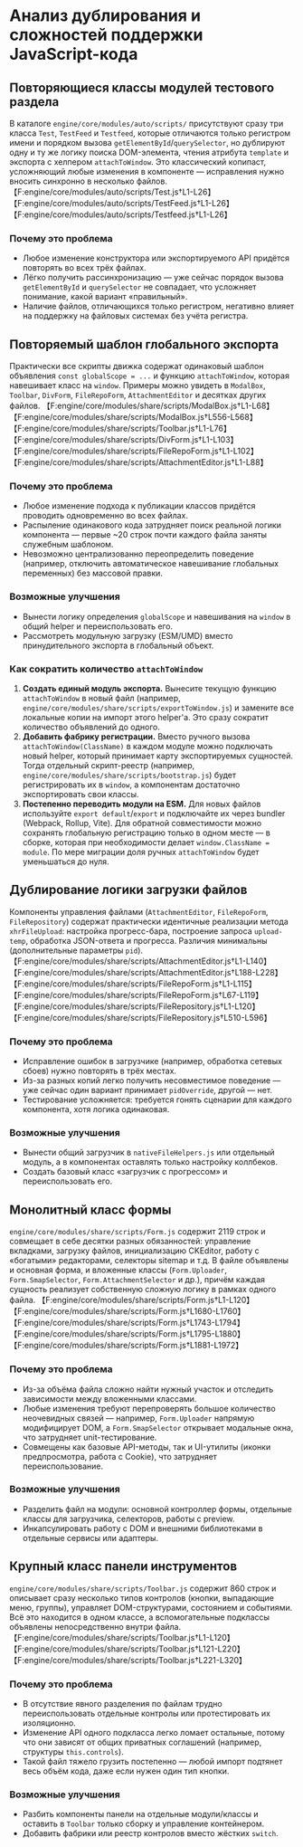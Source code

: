 # Анализ дублирования и сложностей поддержки JavaScript-кода

## Повторяющиеся классы модулей тестового раздела
В каталоге `engine/core/modules/auto/scripts/` присутствуют сразу три класса `Test`, `TestFeed` и `Testfeed`, которые отличаются только регистром имени и порядком вызова `getElementById`/`querySelector`, но дублируют одну и ту же логику поиска DOM-элемента, чтения атрибута `template` и экспорта с хелпером `attachToWindow`. Это классический копипаст, усложняющий любые изменения в компоненте — исправления нужно вносить синхронно в несколько файлов. 【F:engine/core/modules/auto/scripts/Test.js†L1-L26】【F:engine/core/modules/auto/scripts/TestFeed.js†L1-L26】【F:engine/core/modules/auto/scripts/Testfeed.js†L1-L26】

### Почему это проблема
* Любое изменение конструктора или экспортируемого API придётся повторять во всех трёх файлах.
* Лёгко получить рассинхронизацию — уже сейчас порядок вызова `getElementById` и `querySelector` не совпадает, что усложняет понимание, какой вариант «правильный».
* Наличие файлов, отличающихся только регистром, негативно влияет на поддержку на файловых системах без учёта регистра.

## Повторяемый шаблон глобального экспорта
Практически все скрипты движка содержат одинаковый шаблон объявления `const globalScope = ...` и функцию `attachToWindow`, которая навешивает класс на `window`. Примеры можно увидеть в `ModalBox`, `Toolbar`, `DivForm`, `FileRepoForm`, `AttachmentEditor` и десятках других файлов. 【F:engine/core/modules/share/scripts/ModalBox.js†L1-L68】【F:engine/core/modules/share/scripts/ModalBox.js†L556-L568】【F:engine/core/modules/share/scripts/Toolbar.js†L1-L76】【F:engine/core/modules/share/scripts/DivForm.js†L1-L103】【F:engine/core/modules/share/scripts/FileRepoForm.js†L1-L102】【F:engine/core/modules/share/scripts/AttachmentEditor.js†L1-L88】

### Почему это проблема
* Любое изменение подхода к публикации классов придётся проводить одновременно во всех файлах.
* Распыление одинакового кода затрудняет поиск реальной логики компонента — первые ~20 строк почти каждого файла заняты служебным шаблоном.
* Невозможно централизованно переопределить поведение (например, отключить автоматическое навешивание глобальных переменных) без массовой правки.

### Возможные улучшения
* Вынести логику определения `globalScope` и навешивания на `window` в общий helper и переиспользовать его.
* Рассмотреть модульную загрузку (ESM/UMD) вместо принудительного экспорта в глобальный объект.

### Как сократить количество `attachToWindow`
1. **Создать единый модуль экспорта.** Вынесите текущую функцию `attachToWindow` в новый файл (например, `engine/core/modules/share/scripts/exportToWindow.js`) и замените все локальные копии на импорт этого helper'а. Это сразу сократит количество объявлений до одного.
2. **Добавить фабрику регистрации.** Вместо ручного вызова `attachToWindow(ClassName)` в каждом модуле можно подключать новый helper, который принимает карту экспортируемых сущностей. Тогда отдельный скрипт-реестр (например, `engine/core/modules/share/scripts/bootstrap.js`) будет регистрировать их в `window`, а компонентам достаточно экспортировать свои классы.
3. **Постепенно переводить модули на ESM.** Для новых файлов используйте `export default`/`export` и подключайте их через bundler (Webpack, Rollup, Vite). Для обратной совместимости можно сохранять глобальную регистрацию только в одном месте — в сборке, которая при необходимости делает `window.ClassName = module`. По мере миграции доля ручных `attachToWindow` будет уменьшаться до нуля.

## Дублирование логики загрузки файлов
Компоненты управления файлами (`AttachmentEditor`, `FileRepoForm`, `FileRepository`) содержат практически идентичные реализации метода `xhrFileUpload`: настройка прогресс-бара, построение запроса `upload-temp`, обработка JSON-ответа и прогресса. Различия минимальны (дополнительные параметры `pid`). 【F:engine/core/modules/share/scripts/AttachmentEditor.js†L1-L140】【F:engine/core/modules/share/scripts/AttachmentEditor.js†L188-L228】【F:engine/core/modules/share/scripts/FileRepoForm.js†L1-L115】【F:engine/core/modules/share/scripts/FileRepoForm.js†L67-L119】【F:engine/core/modules/share/scripts/FileRepository.js†L1-L120】【F:engine/core/modules/share/scripts/FileRepository.js†L510-L596】

### Почему это проблема
* Исправление ошибок в загрузчике (например, обработка сетевых сбоев) нужно повторять в трёх местах.
* Из-за разных копий легко получить несовместимое поведение — уже сейчас один вариант принимает `pidOverride`, другой — нет.
* Тестирование усложняется: требуется гонять сценарии для каждого компонента, хотя логика одинаковая.

### Возможные улучшения
* Вынести общий загрузчик в `nativeFileHelpers.js` или отдельный модуль, а в компонентах оставлять только настройку коллбеков.
* Создать базовый класс «загрузчик с прогрессом» и переиспользовать его.

## Монолитный класс формы
`engine/core/modules/share/scripts/Form.js` содержит 2119 строк и совмещает в себе десятки разных обязанностей: управление вкладками, загрузку файлов, инициализацию CKEditor, работу с «богатыми» редакторами, селекторы sitemap и т.д. В файле объявлены и основная форма, и вложенные классы (`Form.Uploader`, `Form.SmapSelector`, `Form.AttachmentSelector` и др.), причём каждая сущность реализует собственную сложную логику в рамках одного файла. 【F:engine/core/modules/share/scripts/Form.js†L1-L120】【F:engine/core/modules/share/scripts/Form.js†L1680-L1760】【F:engine/core/modules/share/scripts/Form.js†L1743-L1794】【F:engine/core/modules/share/scripts/Form.js†L1795-L1880】【F:engine/core/modules/share/scripts/Form.js†L1881-L1972】

### Почему это проблема
* Из-за объёма файла сложно найти нужный участок и отследить зависимости между вложенными классами.
* Любые изменения требуют перепроверять большое количество неочевидных связей — например, `Form.Uploader` напрямую модифицирует DOM, а `Form.SmapSelector` открывает модальные окна, что затрудняет unit-тестирование.
* Совмещены как базовые API-методы, так и UI-утилиты (иконки предпросмотра, работа с Cookie), что затрудняет переиспользование.

### Возможные улучшения
* Разделить файл на модули: основной контроллер формы, отдельные классы для загрузчика, селекторов, работы с preview.
* Инкапсулировать работу с DOM и внешними библиотеками в отдельные сервисы или адаптеры.

## Крупный класс панели инструментов
`engine/core/modules/share/scripts/Toolbar.js` содержит 860 строк и описывает сразу несколько типов контролов (кнопки, выпадающие меню, группы), управляет DOM-структурами, состоянием и событиями. Всё это находится в одном классе, а вспомогательные подклассы объявлены непосредственно внутри файла. 【F:engine/core/modules/share/scripts/Toolbar.js†L1-L120】【F:engine/core/modules/share/scripts/Toolbar.js†L121-L220】【F:engine/core/modules/share/scripts/Toolbar.js†L221-L320】

### Почему это проблема
* В отсутствие явного разделения по файлам трудно переиспользовать отдельные контролы или протестировать их изоляционно.
* Изменение API одного подкласса легко ломает остальные, потому что они зависят от общих приватных соглашений (например, структуры `this.controls`).
* Такой файл тяжело грузить постепенно — любой импорт подтянет весь объём кода, даже если нужен один тип кнопки.

### Возможные улучшения
* Разбить компоненты панели на отдельные модули/классы и оставить в `Toolbar` только сборку и управление контейнером.
* Добавить фабрики или реестр контролов вместо жёстких `switch`.
